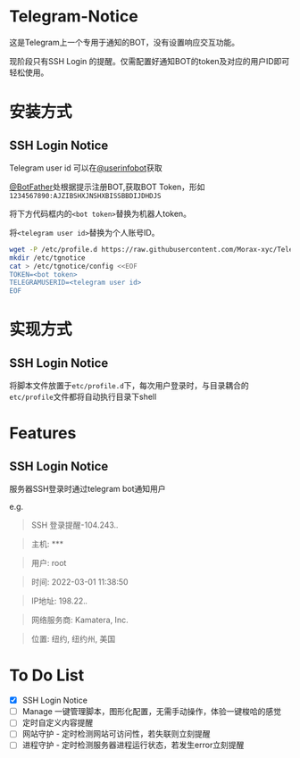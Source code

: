 # Telegram-Notice

这是Telegram上一个专用于通知的BOT，没有设置响应交互功能。

现阶段只有SSH Login 的提醒。仅需配置好通知BOT的token及对应的用户ID即可轻松使用。

# 安装方式

## SSH Login Notice

Telegram user id 可以在[@userinfobot](https://t.me/userinfobot)获取

[@BotFather](https://t.me/botfather)处根据提示注册BOT,获取BOT Token，形如`1234567890:AJZIBSHXJNSHXBISSBBDIJDHDJS`

将下方代码框内的`<bot token>`替换为机器人token。

将`<telegram user id>`替换为个人账号ID。

``` bash
wget -P /etc/profile.d https://raw.githubusercontent.com/Morax-xyc/Telegram-Notice/main/ssh_login.sh
mkdir /etc/tgnotice
cat > /etc/tgnotice/config <<EOF
TOKEN=<bot token>
TELEGRAMUSERID=<telegram user id>
EOF 
```

# 实现方式

## SSH Login Notice

将脚本文件放置于`etc/profile.d`下，每次用户登录时，与目录耦合的`etc/profile`文件都将自动执行目录下shell

# Features

## SSH Login Notice

服务器SSH登录时通过telegram bot通知用户

e.g.
>SSH 登录提醒-104.243.*.*

>  主机: ***

>  用户: root

>  时间: 2022-03-01 11:38:50

>  IP地址: 198.22.*.*

>  网络服务商: Kamatera, Inc.
 
>  位置: 纽约, 纽约州, 美国

# To Do List

- [x] SSH Login Notice
- [ ] Manage 一键管理脚本，图形化配置，无需手动操作，体验一键梭哈的感觉
- [ ] 定时自定义内容提醒
- [ ] 网站守护 - 定时检测网站可访问性，若失联则立刻提醒
- [ ] 进程守护 - 定时检测服务器进程运行状态，若发生error立刻提醒
